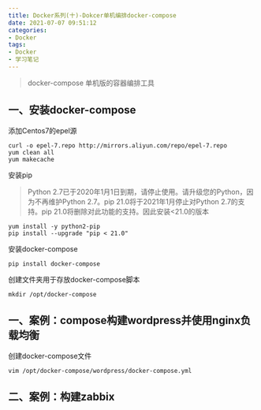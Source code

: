 ```yaml
---
title: Docker系列(十)-Dokcer单机编排docker-compose
date: 2021-07-07 09:51:12
categories:
- Docker
tags:
- Docker
- 学习笔记
---
```


>docker-compose 单机版的容器编排工具

## 一、安装docker-compose

添加Centos7的epel源

```shell
curl -o epel-7.repo http://mirrors.aliyun.com/repo/epel-7.repo
yum clean all
yum makecache
```

安装pip

>Python 2.7已于2020年1月1日到期，请停止使用。请升级您的Python，因为不再维护Python 2.7。pip 21.0将于2021年1月停止对Python 2.7的支持。pip 21.0将删除对此功能的支持。因此安装<21.0的版本

```she
yum install -y python2-pip
pip install --upgrade "pip < 21.0"
```

安装docker-compose

```shell
pip install docker-compose
```

创建文件夹用于存放docker-compose脚本

```shell
mkdir /opt/docker-compose
```

## 一、案例：compose构建wordpress并使用nginx负载均衡

创建docker-compose文件

```shell
vim /opt/docker-compose/wordpress/docker-compose.yml
```



## 二、案例：构建zabbix